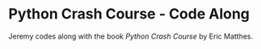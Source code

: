 # Python Crash Course - Code Along  

Jeremy codes along with the book *Python Crash Course* by Eric Matthes.  